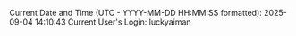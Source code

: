 Current Date and Time (UTC - YYYY-MM-DD HH:MM:SS formatted): 2025-09-04 14:10:43
Current User's Login: luckyaiman
